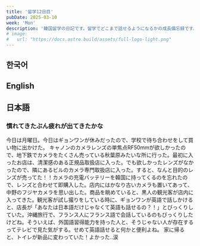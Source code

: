 ```yaml
---
title: '留学12日目'
pubDate: 2025-03-10
week: 'Mon'
description: '韓国留学の日記です。留学でどこまで話せるようになるかの成長備忘録です。'
# image:
#   url: "https://docs.astro.build/assets/full-logo-light.png"
---
```


## 한국어

###

## English

###

## 日本語

### 慣れてきたぶん疲れが出てきたかな

今日は月曜日。今日はギョンワンが休みだったので、学校で待ち合わせをして買い物に出かけた。
キャノンのカメラレンズの単焦点RF50mmが欲しかったので、地下鉄でカメラをたくさん売っている秋葉原みたいな所に行った。最初に入ったお店は、清潔感のある正規品取扱店に入った。でも欲しかったレンズがなかったので、隣にあるビルのカメラ専門取扱店に入った。すると、なんと目的のレンズが売ってた！！カメラの充電バッテリーを韓国に持ってくるのを忘れたので、レンズと合わせて即購入した。店内にはかなり古いカメラも置いてあって、中野のフジヤカメラを思い出した。商品を眺めていると、黒人の観光客が店内に入ってきた。観光客が試し撮りをしている時に、ギョンワンが英語で話しかけると、店長が「あなたは日本語だけじゃなくて英語も話せるの？！」とびっくりしていた。沖縄旅行で、フランス人にフランス語で会話しているのもびっくりしたけどね。そういえば、外国語習得能力を持った人と、そうじゃない人が存在するってテレビで見た気がする。せめて英語話せると何かと便利よね。
家に帰ると、トイレが新品に変わっていた！よかった..涙
